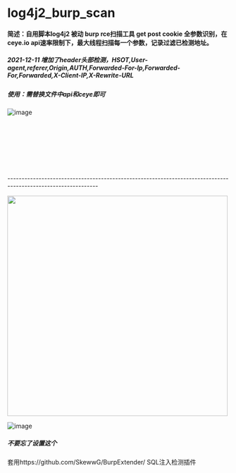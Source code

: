 log4j2_burp_scan
==== 
#### 简述：自用脚本log4j2 被动 burp rce扫描工具 get post cookie 全参数识别，在ceye.io api速率限制下，最大线程扫描每一个参数，记录过滤已检测地址。


##### 2021-12-11 增加了header头部检测，HSOT,User-agent,referer,Origin,AUTH,Forwarded-For-Ip,Forwarded-For,Forwarded,X-Client-IP,X-Rewrite-URL

##### 使用：需替换文件中api和ceye即可
![image](https://user-images.githubusercontent.com/50195525/145678701-242db627-dab7-4952-8b54-ca962334ec79.png)



<br>
<br><br><br><br><br><br>
--------------------------------------------------------------------------------------------------------------

<img src="https://user-images.githubusercontent.com/50195525/145595971-b9de921f-112b-4b5b-8da4-70246fe0d7c8.png" width="500" height="500"/><br/>



![image](https://user-images.githubusercontent.com/50195525/145596378-610449c5-6693-48e7-bbac-db182cead42b.png)
##### 不要忘了设置这个

套用https://github.com/SkewwG/BurpExtender/ SQL注入检测插件


